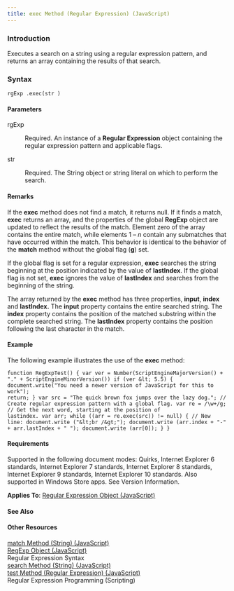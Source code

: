 ```yaml
---
title: exec Method (Regular Expression) (JavaScript)
---
```


### Introduction 

 Executes a search on a string using a regular expression pattern, and returns an array containing the results of that search.

### Syntax 

```
rgExp .exec(str )
```

#### Parameters 

<div id="sectionSection0" class="section" name="collapseableSection" style="" expanded="true">
  <dl class="authored">
    <dt>
      <span class="parameter" sdata="paramReference" xmlns:util="util">rgExp</span>
    </dt>
    <dd>
      <p xmlns:util="util">
        Required. An instance of a <b>Regular Expression</b> object containing the regular expression pattern and applicable flags.
      </p>
    </dd>
    <dt>
      <span class="parameter" sdata="paramReference" xmlns:util="util">str</span>
    </dt>
    <dd>
      <p xmlns:util="util">
        Required. The <span sdata="langKeyword" value="String"><span class="keyword">String</span></span> object or string literal on which to perform the search.
      </p>
    </dd>
  </dl>
</div>

#### Remarks 

<div id="languageReferenceRemarksSection" class="section" name="collapseableSection" style="">
  <p xmlns:util="util">
    If the <b>exec</b> method does not find a match, it returns <span sdata="langKeyword" value="null"><span class="keyword">null</span></span>. If it finds a match, <b>exec</b> returns an array, and
    the properties of the global <b>RegExp</b> object are updated to reflect the results of the match. Element zero of the array contains the entire match, while elements 1 &#8211; <i>n</i> contain
    any submatches that have occurred within the match. This behavior is identical to the behavior of the <b>match</b> method without the global flag (<b>g</b>) set.
  </p>
  <p xmlns:util="util">
    If the global flag is set for a regular expression, <b>exec</b> searches the string beginning at the position indicated by the value of <b>lastIndex</b>. If the global flag is not set,
    <b>exec</b> ignores the value of <b>lastIndex</b> and searches from the beginning of the string.
  </p>
  <p xmlns:util="util">
    The array returned by the <b>exec</b> method has three properties, <b>input</b>, <b>index</b> and <b>lastIndex.</b> The <b>input</b> property contains the entire searched string. The <b>index</b>
    property contains the position of the matched substring within the complete searched string. The <b>lastIndex</b> property contains the position following the last character in the match.
  </p>
</div>

#### Example 

<p xmlns:util="util">
  The following example illustrates the use of the <b>exec</b> method:
</p>

```
function RegExpTest() { var ver = Number(ScriptEngineMajorVersion() + "." + ScriptEngineMinorVersion()) if (ver &lt; 5.5) { document.write("You need a newer version of JavaScript for this to work");
return; } var src = "The quick brown fox jumps over the lazy dog."; // Create regular expression pattern with a global flag. var re = /\w+/g; // Get the next word, starting at the position of
lastindex. var arr; while ((arr = re.exec(src)) != null) { // New line: document.write ("&lt;br /&gt;"); document.write (arr.index + "-" + arr.lastIndex + " "); document.write (arr[0]); } }
```

#### Requirements 

<div id="requirementsTitleSection" class="section" name="collapseableSection" style="">
  <p xmlns:util="util"></p>
  <p>
    Supported in the following document modes: Quirks, Internet Explorer 6 standards, Internet Explorer 7 standards, Internet Explorer 8 standards, Internet Explorer 9 standards, Internet Explorer 10
    standards. Also supported in Windows Store apps. See Version Information.
  </p>
  <p xmlns:util="util">
    <b>Applies To</b>: <span sdata="link"><a href="346aa83e-a045-47ea-acae-b42c7b121534.htm">Regular Expression Object (JavaScript)</a></span>
  </p>
</div>

#### See Also 

<div id="seeAlsoSection" class="section" name="collapseableSection" style="">
  <h4 class="subHeading">
    Other Resources
  </h4>
  <div class="seeAlsoStyle">
    <span sdata="link" xmlns:util="util"><a href="eda9ad27-4f9b-4cb1-8345-a0ae85979ca0.htm">match Method (String) (JavaScript)</a></span>
  </div>
  <div class="seeAlsoStyle">
    <span sdata="link" xmlns:util="util"><a href="7f6b1073-8cbb-49ed-94b6-56833ba663c5.htm">RegExp Object (JavaScript)</a></span>
  </div>
  <div class="seeAlsoStyle">
    <span sdata="link" xmlns:util="util">Regular Expression Syntax</span>
  </div>
  <div class="seeAlsoStyle">
    <span sdata="link" xmlns:util="util"><a href="1cae0fbc-3319-4327-ba4e-d5fa2c4a9ba0.htm">search Method (String) (JavaScript)</a></span>
  </div>
  <div class="seeAlsoStyle">
    <span sdata="link" xmlns:util="util"><a href="4f4b6e39-cb1a-4be9-a66f-7b846075580d.htm">test Method (Regular Expression) (JavaScript)</a></span>
  </div>
  <div class="seeAlsoStyle">
    <span sdata="link" xmlns:util="util">Regular Expression Programming (Scripting)</span>
  </div>
</div>

